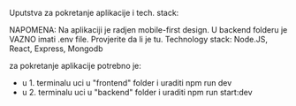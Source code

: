 Uputstva za pokretanje aplikacije i tech. stack:

NAPOMENA: Na aplikaciji je radjen mobile-first design. U backend folderu je VAZNO imati .env file. Provjerite da li je tu.
Technology stack: Node.JS, React, Express, Mongodb

za pokretanje aplikacije potrebno je:
- u 1. terminalu uci u "frontend" folder i uraditi npm run dev
- u 2. terminalu uci u "backend" folder i uraditi npm run start:dev
